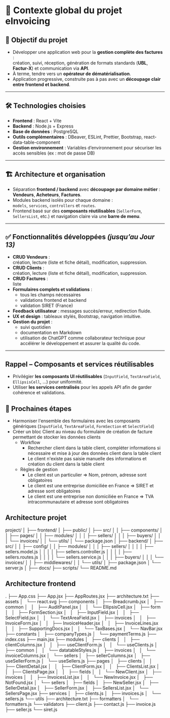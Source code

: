 # 📄 Contexte global du projet **eInvoicing**

## 🎯 Objectif du projet

- Développer une application web pour la **gestion complète des factures** :  
  création, suivi, réception, génération de formats standards (**UBL**, **Factur-X**) et communication via **API**.  
- À terme, tendre vers un **opérateur de dématérialisation**.  
- Application progressive, construite pas à pas avec un **découpage clair entre frontend et backend**.

---

## 🛠 Technologies choisies

- **Frontend** : React + Vite  
- **Backend** : Node.js + Express  
- **Base de données** : PostgreSQL  
- **Outils complémentaires** : DBeaver, ESLint, Prettier, Bootstrap, react-data-table-component  
- **Gestion environnement** : Variables d’environnement pour sécuriser les accès sensibles (ex : mot de passe DB)  

---

## 🏗 Architecture et organisation

- Séparation **frontend / backend** avec **découpage par domaine métier** :  
  **Vendeurs**, **Acheteurs**, **Factures**.  
- Modules backend isolés pour chaque domaine :  
  `models`, `services`, `controllers` et `routes`.  
- Frontend basé sur des **composants réutilisables** (`SellerForm`, `SellersList`, etc.) et navigation claire via une **barre de menu**.

---

## ✅ Fonctionnalités développées *(jusqu’au Jour 13)*

- **CRUD Vendeurs** :  
  création, lecture (liste et fiche détail), modification, suppression.  
- **CRUD Clients** :  
  création, lecture (liste et fiche détail), modification, suppression.    
- **CRUD Factures** :  
  liste       
- **Formulaires complets et validations** :  
  - tous les champs nécessaires  
  - validations frontend et backend  
  - validation SIRET (France)  
- **Feedback utilisateur** : messages succès/erreur, redirection fluide.  
- **UX et design** : tableaux stylés, Bootstrap, navigation intuitive.  
- **Gestion du projet** :  
  - suivi quotidien  
  - documentation en Markdown  
  - utilisation de ChatGPT comme collaborateur technique pour accélérer le développement et assurer la qualité du code.

---
## Rappel – Composants et services réutilisables

- Privilégier **les composants UI réutilisables** (`InputField`, `TextAreaField`, `EllipsisCell`, ...) pour uniformité.
- Utiliser **les services centralisés** pour les appels API afin de garder cohérence et validations.


## 📌 Prochaines étapes
- Harmoniser l'ensemble des formulaires avec les composants génériques (`InputField`, `TextAreaField`, `FormSection` et `SelectField`)
- Créer un bloc Client au niveau du formulaire de création de facture permettant de stocker les données clients 
  - Workflow
    - Rechercher client dans la table client, compléter informations si nécessaire et mise à jour des données client dans la table client 
    - Le client n'existe pas saisie manuelle des informations et création du client dans la table client
  - Règles de gestion
    - Le client est un particulier => Nom, prénom, adresse sont obligatoires
    - Le client est une entreprise domiciliée en France => SIRET et adresse sont obligatoires
    - Le client est une entreprise non domiciliée en France => TVA intracommunautaire et adresse sont obligatoires


## Architecture projet
project/
│
├── frontend/
│ ├── public/
│ ├── src/
│ │ ├── components/
│ │ ├── pages/
│ │ ├── modules/
│ │ │ ├── sellers/
│ │ │ ├── buyers/
│ │ │ └── invoices/
│ │ └── utils/
│ └── package.json
│
├── backend/
│ ├── src/
│ │ ├── config/
│ │ ├── modules/
│ │ │ ├── sellers/
│ │ │ │ ├── sellers.model.js
│ │ │ │ ├── sellers.controller.js
│ │ │ │ ├── sellers.routes.js
│ │ │ │ └── sellers.service.js
│ │ │ ├── buyers/
│ │ │ └── invoices/
│ │ ├── middlewares/
│ │ └── utils/
│ ├── package.json
│ └── server.js
│
├── docs/
├── scripts/
└── README.md

## Architecture frontend
.
├── App.css
├── App.jsx
├── AppRoutes.jsx
├── architecture.txt
├── assets
│   └── react.svg
├── components
│   ├── Breadcrumb.jsx
│   ├── common
│   │   ├── AuditPanel.jsx
│   │   └── EllipsisCell.jsx
│   ├── form
│   │   ├── FormSection.jsx
│   │   ├── InputField.jsx
│   │   ├── SelectField.jsx
│   │   └── TextAreaField.jsx
│   ├── invoices
│   │   ├── InvoiceForm.jsx
│   │   ├── InvoiceHeader.jsx
│   │   ├── InvoiceLines.jsx
│   │   ├── SupportingDocs.jsx
│   │   └── TaxBases.jsx
│   └── NavBar.jsx
├── constants
│   ├── companyTypes.js
│   └── paymentTerms.js
├── index.css
├── main.jsx
├── modules
│   ├── clients
│   │   ├── clientColumns.jsx
│   │   ├── useClientForm.js
│   │   └── useClients.js
│   ├── common
│   │   └── datatableStyles.js
│   ├── invoices
│   │   └── invoiceColumns.jsx
│   └── sellers
│       ├── sellerColumns.jsx
│       ├── useSellerForm.js
│       └── useSellers.js
├── pages
│   ├── clients
│   │   ├── ClientDetail.jsx
│   │   ├── ClientForm.jsx
│   │   ├── ClientsList.jsx
│   │   ├── ClientsPage.jsx
│   │   ├── fields
│   │   └── NewClient.jsx
│   ├── invoices
│   │   ├── InvoicesList.jsx
│   │   └── NewInvoice.jsx
│   ├── NotFound.jsx
│   └── sellers
│       ├── fields
│       ├── NewSeller.jsx
│       ├── SellerDetail.jsx
│       ├── SellerForm.jsx
│       ├── SellersList.jsx
│       └── SellersPage.jsx
├── services
│   ├── clients.js
│   ├── invoices.js
│   └── sellers.js
└── utils
    ├── architecture.txt
    ├── formatters
    │   └── formatters.js
    └── validators
        ├── client.js
        ├── contact.js
        ├── invoice.js
        ├── seller.js
        └── siret.js

